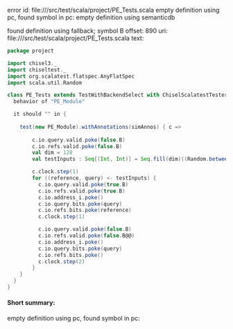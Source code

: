 error id: 
file://<WORKSPACE>/src/test/scala/project/PE_Tests.scala
empty definition using pc, found symbol in pc: 
empty definition using semanticdb

found definition using fallback; symbol B
offset: 890
uri: file://<WORKSPACE>/src/test/scala/project/PE_Tests.scala
text:
```scala
package project

import chisel3._
import chiseltest._
import org.scalatest.flatspec.AnyFlatSpec
import scala.util.Random

class PE_Tests extends TestWithBackendSelect with ChiselScalatestTester {
  behavior of "PE_Module"

  it should "" in {
    
    test(new PE_Module).withAnnotations(simAnnos) { c =>
      
        c.io.query.valid.poke(false.B)
        c.io.refs.valid.poke(false.B)
        val dim = 128
        val testInputs : Seq[(Int, Int)] = Seq.fill(dim)((Random.between(-10, 11), Random.between(-10, 11)))

        c.clock.step(1)
        for ((reference, query) <- testInputs) {
          c.io.query.valid.poke(true.B)
          c.io.refs.valid.poke(true.B)
          c.io.address_i.poke()
          c.io.query.bits.poke(query)
          c.io.refs.bits.poke(reference)
          c.clock.step(1)

          c.io.query.valid.poke(false.B)
          c.io.refs.valid.poke(false.B@@)
          c.io.address_i.poke()
          c.io.query.bits.poke(query)
          c.io.refs.bits.poke()
          c.clock.step(2)
        }
    }
  }
}

```


#### Short summary: 

empty definition using pc, found symbol in pc: 